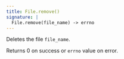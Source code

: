 ```yaml
---
title: File.remove()
signature: |
  File.remove(file_name) -> errno
---
```


Deletes the file `file_name`.

Returns 0 on success or `errno` value on error.
